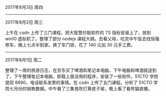 2017年8月3日 周四


---
2017年8月2日 周三

上午在 csdn 上传了三门课程，把大智慧炒股软件的 TS 指标安装上了，放到 win10 虚拟机了。整理了部分 nodejs 课程大纲。去看父母，吃完中午饭去找恒强修车，晚上七点半到家。换了车门锁，花了 140 元加 30 元手工费。

---
2017年8月1日 周二

整理了一周的旅游日志，在京东买了啤酒和笔记本电脑，下午电脑和啤酒就送到了，下午整理笔记本电脑，卸载上面没用的程序，安装了一些软件。51CTO 学院提现 6690，电话联系发票的事情。在 csdn 上传了五门课程。分析了 51CTO 学院七月份的销售数据。中午看了三集鬼吹灯黄皮子坡，晚上看了看熊猫直播。

